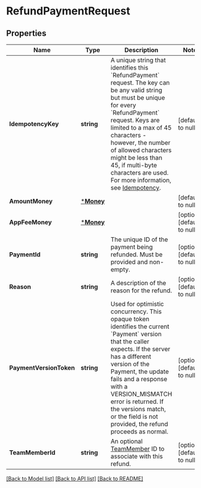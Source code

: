 # RefundPaymentRequest

## Properties

 Name                    | Type                   | Description                                                                                                                                                                                                                                                                                                                                                                                                                            | Notes                        
-------------------------|------------------------|----------------------------------------------------------------------------------------------------------------------------------------------------------------------------------------------------------------------------------------------------------------------------------------------------------------------------------------------------------------------------------------------------------------------------------------|------------------------------
 **IdempotencyKey**      | **string**             | A unique string that identifies this &#x60;RefundPayment&#x60; request. The key can be any valid string but must be unique for every &#x60;RefundPayment&#x60; request.  Keys are limited to a max of 45 characters - however, the number of allowed characters might be less than 45, if multi-byte characters are used.  For more information, see [Idempotency](https://developer.squareup.com/docs/working-with-apis/idempotency). | [default to null]            
 **AmountMoney**         | [***Money**](Money.md) |                                                                                                                                                                                                                                                                                                                                                                                                                                        | [default to null]            
 **AppFeeMoney**         | [***Money**](Money.md) |                                                                                                                                                                                                                                                                                                                                                                                                                                        | [optional] [default to null] 
 **PaymentId**           | **string**             | The unique ID of the payment being refunded. Must be provided and non-empty.                                                                                                                                                                                                                                                                                                                                                           | [optional] [default to null] 
 **Reason**              | **string**             | A description of the reason for the refund.                                                                                                                                                                                                                                                                                                                                                                                            | [optional] [default to null] 
 **PaymentVersionToken** | **string**             | Used for optimistic concurrency. This opaque token identifies the current &#x60;Payment&#x60; version that the caller expects. If the server has a different version of the Payment, the update fails and a response with a VERSION_MISMATCH error is returned. If the versions match, or the field is not provided, the refund proceeds as normal.                                                                                    | [optional] [default to null] 
 **TeamMemberId**        | **string**             | An optional [TeamMember](entity:TeamMember) ID to associate with this refund.                                                                                                                                                                                                                                                                                                                                                          | [optional] [default to null] 

[[Back to Model list]](../README.md#documentation-for-models) [[Back to API list]](../README.md#documentation-for-api-endpoints) [[Back to README]](../README.md)

